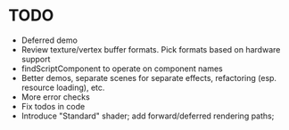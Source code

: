 # TODO

* Deferred demo
* Review texture/vertex buffer formats. Pick formats based on hardware support
* findScriptComponent to operate on component names
* Better demos, separate scenes for separate effects, refactoring (esp. resource loading), etc.
* More error checks
* Fix todos in code
* Introduce "Standard" shader; add forward/deferred rendering paths;